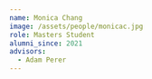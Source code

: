 ```yaml
---
name: Monica Chang
image: /assets/people/monicac.jpg
role: Masters Student
alumni_since: 2021
advisors:
  - Adam Perer
---
```

